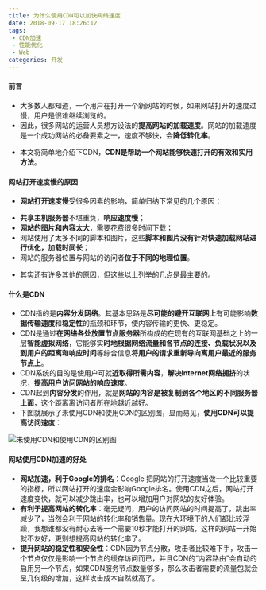 ```yaml
---
title: 为什么使用CDN可以加快网络速度
date: 2018-09-17 18:26:12
tags: 
 - CDN加速
 - 性能优化
 - Web
categories: 开发
---
```

#### 前言
+ 大多数人都知道，一个用户在打开一个新网站的时候，如果网站打开的速度过慢，用户是很难继续浏览的。
+ 因此，很多网站的运营人员想方设法的**提高网站的加载速度**。网站的加载速度是一个成功网站的必备要素之一，速度不够快，会**降低转化率**。
<!--more-->
+ 本文将简单地介绍下CDN，**CDN是帮助一个网站能够快速打开的有效和实用方法**。

#### 网站打开速度慢的原因
+ **网站打开速度慢**受很多因素的影响，简单归纳下常见的几个原因：
 - **共享主机服务器**不堪重负，**响应速度慢**；
 - **网站的图片和内容太大**，需要花费很多时间下载；
 - 网站使用了太多不同的脚本和图片，这些**脚本和图片没有针对快速加载网站进行优化，加载时间长**；
 - 网站的服务器位置与网站的访问者**位于不同的地理位置**。
+ 其实还有许多其他的原因，但这些以上列举的几点是最主要的。

#### 什么是CDN
+ CDN指的是**内容分发网络**。其基本思路是**尽可能的避开互联网上**有可能影响**数据传输速度**和**稳定性**的瓶颈和环节，使内容传输的更快、更稳定。
+ CDN是通过**在网络各处放置节点服务器**所构成的在现有的互联网基础之上的一层**智能虚拟网络**，它能够实**时地根据网络流量和各节点的连接、负载状况以及到用户的距离和响应时间**等综合信息**将用户的请求重新导向离用户最近的服务节点上**。
+ CDN系统的目的是使用户可就**近取得所需内容**，**解决Internet网络拥挤**的状况，**提高用户访问网站的响应速度**。
+ CDN起到**内容分发**的作用，就是**网站的内容是被复制到各个地区的不同服务器上面**，这个距离离访问者所在地越近越好。
+ 下图就展示了未使用CDN和使用CDN的区别图，显而易见，**使用CDN可以提高访问速度**：
<img src="" alt="未使用CDN和使用CDN的区别图">

#### 网站使用CDN加速的好处
+ **网站加速，利于Google的排名**：Google 把网站的打开速度当做一个比较重要的指标，所以网站打开的速度会影响Google排名。使用CDN之后，网站打开速度变快，就可以减少跳出率，也可以增加用户对网站的友好体验。
+ **有利于提高网站的转化率**：毫无疑问，用户的访问网站的时间提高了，跳出率减少了，当然会利于网站的转化率和销售量。现在大环境下的人们都比较浮躁，我想谁都没有耐心去等一个需要10秒才能打开的网站，这样的网站一开始就不友好，更别想提高网站的转化率了。
+ **提升网站的稳定性和安全性**：CDN因为节点分散，攻击者比较难下手，攻击一个节点仅仅是影响一个节点的缓存访问而已，并且CDN的“内容路由”会自动的启用另一个节点，如果CDN服务节点数量够多，那么攻击者需要的流量包就会呈几何级的增加，这样攻击成本自然就高了。